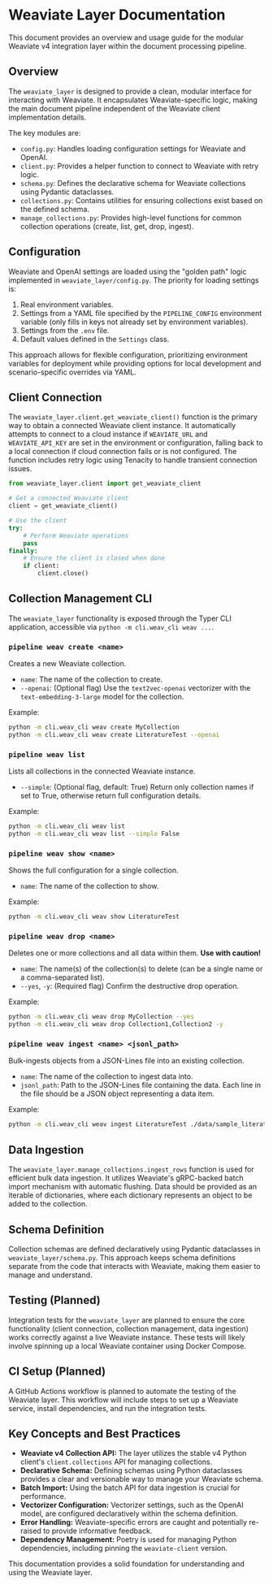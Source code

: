 # Weaviate Layer Documentation

This document provides an overview and usage guide for the modular Weaviate v4 integration layer within the document processing pipeline.

## Overview

The `weaviate_layer` is designed to provide a clean, modular interface for interacting with Weaviate. It encapsulates Weaviate-specific logic, making the main document pipeline independent of the Weaviate client implementation details.

The key modules are:

*   `config.py`: Handles loading configuration settings for Weaviate and OpenAI.
*   `client.py`: Provides a helper function to connect to Weaviate with retry logic.
*   `schema.py`: Defines the declarative schema for Weaviate collections using Pydantic dataclasses.
*   `collections.py`: Contains utilities for ensuring collections exist based on the defined schema.
*   `manage_collections.py`: Provides high-level functions for common collection operations (create, list, get, drop, ingest).

## Configuration

Weaviate and OpenAI settings are loaded using the "golden path" logic implemented in `weaviate_layer/config.py`. The priority for loading settings is:

1.  Real environment variables.
2.  Settings from a YAML file specified by the `PIPELINE_CONFIG` environment variable (only fills in keys not already set by environment variables).
3.  Settings from the `.env` file.
4.  Default values defined in the `Settings` class.

This approach allows for flexible configuration, prioritizing environment variables for deployment while providing options for local development and scenario-specific overrides via YAML.

## Client Connection

The `weaviate_layer.client.get_weaviate_client()` function is the primary way to obtain a connected Weaviate client instance. It automatically attempts to connect to a cloud instance if `WEAVIATE_URL` and `WEAVIATE_API_KEY` are set in the environment or configuration, falling back to a local connection if cloud connection fails or is not configured. The function includes retry logic using Tenacity to handle transient connection issues.

```python
from weaviate_layer.client import get_weaviate_client

# Get a connected Weaviate client
client = get_weaviate_client()

# Use the client
try:
    # Perform Weaviate operations
    pass
finally:
    # Ensure the client is closed when done
    if client:
        client.close()
```

## Collection Management CLI

The `weaviate_layer` functionality is exposed through the Typer CLI application, accessible via `python -m cli.weav_cli weav ...`.

### `pipeline weav create <name>`

Creates a new Weaviate collection.

*   `name`: The name of the collection to create.
*   `--openai`: (Optional flag) Use the `text2vec-openai` vectorizer with the `text-embedding-3-large` model for the collection.

Example:
```bash
python -m cli.weav_cli weav create MyCollection
python -m cli.weav_cli weav create LiteratureTest --openai
```

### `pipeline weav list`

Lists all collections in the connected Weaviate instance.

*   `--simple`: (Optional flag, default: True) Return only collection names if set to True, otherwise return full configuration details.

Example:
```bash
python -m cli.weav_cli weav list
python -m cli.weav_cli weav list --simple False
```

### `pipeline weav show <name>`

Shows the full configuration for a single collection.

*   `name`: The name of the collection to show.

Example:
```bash
python -m cli.weav_cli weav show LiteratureTest
```

### `pipeline weav drop <name>`

Deletes one or more collections and all data within them. **Use with caution!**

*   `name`: The name(s) of the collection(s) to delete (can be a single name or a comma-separated list).
*   `--yes`, `-y`: (Required flag) Confirm the destructive drop operation.

Example:
```bash
python -m cli.weav_cli weav drop MyCollection --yes
python -m cli.weav_cli weav drop Collection1,Collection2 -y
```

### `pipeline weav ingest <name> <jsonl_path>`

Bulk-ingests objects from a JSON-Lines file into an existing collection.

*   `name`: The name of the collection to ingest data into.
*   `jsonl_path`: Path to the JSON-Lines file containing the data. Each line in the file should be a JSON object representing a data item.

Example:
```bash
python -m cli.weav_cli weav ingest LiteratureTest ./data/sample_literature.jsonl
```

## Data Ingestion

The `weaviate_layer.manage_collections.ingest_rows` function is used for efficient bulk data ingestion. It utilizes Weaviate's gRPC-backed batch import mechanism with automatic flushing. Data should be provided as an iterable of dictionaries, where each dictionary represents an object to be added to the collection.

## Schema Definition

Collection schemas are defined declaratively using Pydantic dataclasses in `weaviate_layer/schema.py`. This approach keeps schema definitions separate from the code that interacts with Weaviate, making them easier to manage and understand.

## Testing (Planned)

Integration tests for the `weaviate_layer` are planned to ensure the core functionality (client connection, collection management, data ingestion) works correctly against a live Weaviate instance. These tests will likely involve spinning up a local Weaviate container using Docker Compose.

## CI Setup (Planned)

A GitHub Actions workflow is planned to automate the testing of the Weaviate layer. This workflow will include steps to set up a Weaviate service, install dependencies, and run the integration tests.

## Key Concepts and Best Practices

*   **Weaviate v4 Collection API:** The layer utilizes the stable v4 Python client's `client.collections` API for managing collections.
*   **Declarative Schema:** Defining schemas using Python dataclasses provides a clear and versionable way to manage your Weaviate schema.
*   **Batch Import:** Using the batch API for data ingestion is crucial for performance.
*   **Vectorizer Configuration:** Vectorizer settings, such as the OpenAI model, are configured declaratively within the schema definition.
*   **Error Handling:** Weaviate-specific errors are caught and potentially re-raised to provide informative feedback.
*   **Dependency Management:** Poetry is used for managing Python dependencies, including pinning the `weaviate-client` version.

This documentation provides a solid foundation for understanding and using the Weaviate layer.